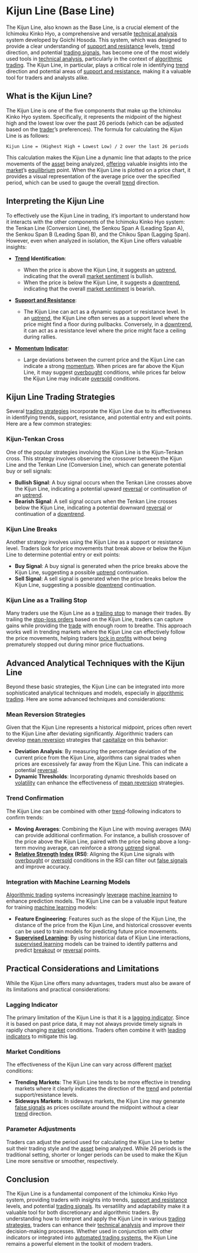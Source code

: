 # Kijun Line (Base Line)

The Kijun Line, also known as the Base Line, is a crucial element of the Ichimoku Kinko Hyo, a comprehensive and versatile [technical analysis](../t/technical_analysis.md) system developed by Goichi Hosoda. This system, which was designed to provide a clear understanding of [support and resistance](../s/support_and_resistance.md) levels, [trend](../t/trend.md) direction, and potential [trading signals](../t/trading_signals.md), has become one of the most widely used tools in [technical analysis](../t/technical_analysis.md), particularly in the context of [algorithmic trading](../a/accountability.md). The Kijun Line, in particular, plays a critical role in identifying [trend](../t/trend.md) direction and potential areas of [support and resistance](../s/support_and_resistance.md), making it a valuable tool for traders and analysts alike.

## What is the Kijun Line?

The Kijun Line is one of the five components that make up the Ichimoku Kinko Hyo system. Specifically, it represents the midpoint of the highest high and the lowest low over the past 26 periods (which can be adjusted based on the [trader](../t/trader.md)’s preferences). The formula for calculating the Kijun Line is as follows:

```
Kijun Line = (Highest High + Lowest Low) / 2 over the last 26 periods
```

This calculation makes the Kijun Line a dynamic line that adapts to the price movements of the [asset](../a/asset.md) being analyzed, [offering](../o/offering.md) valuable insights into the [market](../m/market.md)’s [equilibrium](../e/equilibrium.md) point. When the Kijun Line is plotted on a price chart, it provides a visual representation of the average price over the specified period, which can be used to gauge the overall [trend](../t/trend.md) direction.

## Interpreting the Kijun Line

To effectively use the Kijun Line in trading, it’s important to understand how it interacts with the other components of the Ichimoku Kinko Hyo system: the Tenkan Line (Conversion Line), the Senkou Span A (Leading Span A), the Senkou Span B (Leading Span B), and the Chikou Span (Lagging Span). However, even when analyzed in isolation, the Kijun Line offers valuable insights:

- **[Trend](../t/trend.md) Identification**:
  - When the price is above the Kijun Line, it suggests an [uptrend](../u/uptrend.md), indicating that the overall [market sentiment](../m/market_sentiment.md) is bullish.
  - When the price is below the Kijun Line, it suggests a [downtrend](../d/downtrend.md), indicating that the overall [market sentiment](../m/market_sentiment.md) is bearish.
  
- **[Support and Resistance](../s/support_and_resistance.md)**:
  - The Kijun Line can act as a dynamic support or resistance level. In an [uptrend](../u/uptrend.md), the Kijun Line often serves as a support level where the price might find a floor during pullbacks. Conversely, in a [downtrend](../d/downtrend.md), it can act as a resistance level where the price might face a ceiling during rallies.
  
- **[Momentum](../m/momentum.md) [Indicator](../i/indicator.md)**:
  - Large deviations between the current price and the Kijun Line can indicate a strong [momentum](../m/momentum.md). When prices are far above the Kijun Line, it may suggest [overbought](../o/overbought.md) conditions, while prices far below the Kijun Line may indicate [oversold](../o/oversold.md) conditions.

## Kijun Line Trading Strategies

Several [trading strategies](../t/trading_strategies.md) incorporate the Kijun Line due to its effectiveness in identifying trends, support, resistance, and potential entry and exit points. Here are a few common strategies:

### Kijun-Tenkan Cross

One of the popular strategies involving the Kijun Line is the Kijun-Tenkan cross. This strategy involves observing the crossover between the Kijun Line and the Tenkan Line (Conversion Line), which can generate potential buy or sell signals:

- **Bullish Signal**: A buy signal occurs when the Tenkan Line crosses above the Kijun Line, indicating a potential upward [reversal](../r/reversal.md) or continuation of an [uptrend](../u/uptrend.md).
- **Bearish Signal**: A sell signal occurs when the Tenkan Line crosses below the Kijun Line, indicating a potential downward [reversal](../r/reversal.md) or continuation of a [downtrend](../d/downtrend.md).

### Kijun Line Breaks

Another strategy involves using the Kijun Line as a support or resistance level. Traders look for price movements that break above or below the Kijun Line to determine potential entry or exit points:

- **Buy Signal**: A buy signal is generated when the price breaks above the Kijun Line, suggesting a possible [uptrend](../u/uptrend.md) continuation.
- **Sell Signal**: A sell signal is generated when the price breaks below the Kijun Line, suggesting a possible [downtrend](../d/downtrend.md) continuation.

### Kijun Line as a Trailing Stop

Many traders use the Kijun Line as a [trailing stop](../t/trailing_stop.md) to manage their trades. By trailing the [stop-loss orders](../s/stop-loss_orders.md) based on the Kijun Line, traders can capture gains while providing the [trade](../t/trade.md) with enough room to breathe. This approach works well in trending markets where the Kijun Line can effectively follow the price movements, helping traders [lock in profits](../l/lock_in_profits.md) without being prematurely stopped out during minor price fluctuations.

## Advanced Analytical Techniques with the Kijun Line

Beyond these basic strategies, the Kijun Line can be integrated into more sophisticated analytical techniques and models, especially in [algorithmic trading](../a/accountability.md). Here are some advanced techniques and considerations:

### Mean Reversion Strategies

Given that the Kijun Line represents a historical midpoint, prices often revert to the Kijun Line after deviating significantly. Algorithmic traders can develop [mean reversion](../m/mean_reversion.md) strategies that [capitalize](../c/capitalize.md) on this behavior:

- **Deviation Analysis**: By measuring the percentage deviation of the current price from the Kijun Line, algorithms can signal trades when prices are excessively far away from the Kijun Line. This can indicate a potential [reversal](../r/reversal.md).
- **Dynamic Thresholds**: Incorporating dynamic thresholds based on [volatility](../v/volatility.md) can enhance the effectiveness of [mean reversion](../m/mean_reversion.md) strategies.

### Trend Confirmation

The Kijun Line can be combined with other [trend](../t/trend.md)-following indicators to confirm trends:

- **Moving Averages**: Combining the Kijun Line with moving averages (MA) can provide additional confirmation. For instance, a bullish crossover of the price above the Kijun Line, paired with the price being above a long-term moving average, can reinforce a strong [uptrend](../u/uptrend.md) signal.
- **[Relative Strength](../r/relative_strength.md) [Index](../i/index_instrument.md) (RSI)**: Aligning the Kijun Line signals with [overbought](../o/overbought.md) or [oversold](../o/oversold.md) conditions in the RSI can filter out [false signals](../f/false_signals_in_trading.md) and improve accuracy.

### Integration with Machine Learning Models

[Algorithmic trading](../a/accountability.md) systems increasingly [leverage](../l/leverage.md) [machine learning](../m/machine_learning.md) to enhance prediction models. The Kijun Line can be a valuable input feature for training [machine learning](../m/machine_learning.md) models:

- **Feature Engineering**: Features such as the slope of the Kijun Line, the distance of the price from the Kijun Line, and historical crossover events can be used to train models for predicting future price movements.
- **[Supervised Learning](../s/supervised_learning.md)**: By using historical data of Kijun Line interactions, [supervised learning](../s/supervised_learning.md) models can be trained to identify patterns and predict [breakout](../b/breakout.md) or [reversal](../r/reversal.md) points.

## Practical Considerations and Limitations

While the Kijun Line offers many advantages, traders must also be aware of its limitations and practical considerations:

### Lagging Indicator

The primary limitation of the Kijun Line is that it is a [lagging indicator](../l/lagging_indicator.md). Since it is based on past price data, it may not always provide timely signals in rapidly changing [market](../m/market.md) conditions. Traders often combine it with [leading indicators](../l/leading_indicators.md) to mitigate this lag.

### Market Conditions

The effectiveness of the Kijun Line can vary across different [market](../m/market.md) conditions:

- **Trending Markets**: The Kijun Line tends to be more effective in trending markets where it clearly indicates the direction of the [trend](../t/trend.md) and potential support/resistance levels.
- **Sideways Markets**: In sideways markets, the Kijun Line may generate [false signals](../f/false_signals_in_trading.md) as prices oscillate around the midpoint without a clear [trend](../t/trend.md) direction.

### Parameter Adjustments

Traders can adjust the period used for calculating the Kijun Line to better suit their trading style and the [asset](../a/asset.md) being analyzed. While 26 periods is the traditional setting, shorter or longer periods can be used to make the Kijun Line more sensitive or smoother, respectively.

## Conclusion

The Kijun Line is a fundamental component of the Ichimoku Kinko Hyo system, providing traders with insights into trends, [support and resistance](../s/support_and_resistance.md) levels, and potential [trading signals](../t/trading_signals.md). Its versatility and adaptability make it a valuable tool for both discretionary and algorithmic traders. By understanding how to interpret and apply the Kijun Line in various [trading strategies](../t/trading_strategies.md), traders can enhance their [technical analysis](../t/technical_analysis.md) and improve their decision-making processes. Whether used in conjunction with other indicators or integrated into [automated trading systems](../a/automated_trading_systems.md), the Kijun Line remains a powerful element in the toolkit of modern traders.
